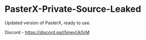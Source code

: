 
# PasterX-Private-Source-Leaked

Updated version of PasterX, ready to use.

Discord - https://discord.gg/j5mevUk5rM
        